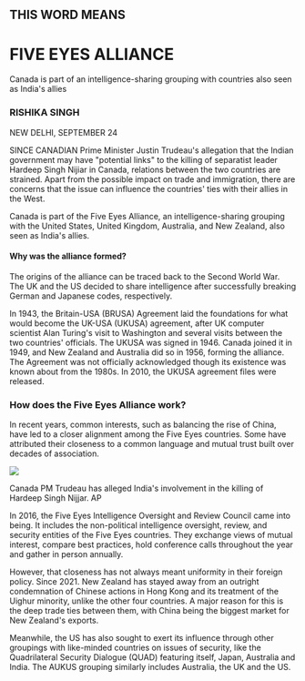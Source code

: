 ## THIS WORD MEANS

# FIVE EYES ALLIANCE

Canada is part of an intelligence-sharing grouping with countries also seen as India's allies

### RISHIKA SINGH

NEW DELHI, SEPTEMBER 24

SINCE CANADIAN Prime Minister Justin Trudeau's allegation that the Indian government may have "potential links" to the killing of separatist leader Hardeep Singh Nijiar in Canada, relations between the two countries are strained. Apart from the possible impact on trade and immigration, there are concerns that the issue can influence the countries' ties with their allies in the West.

Canada is part of the Five Eyes Alliance, an intelligence-sharing grouping with the United States, United Kingdom, Australia, and New Zealand, also seen as India's allies.

#### Why was the alliance formed?

The origins of the alliance can be traced back to the Second World War. The UK and the US decided to share intelligence after successfully breaking German and Japanese codes, respectively.

In 1943, the Britain-USA (BRUSA) Agreement laid the foundations for what would become the UK-USA (UKUSA) agreement, after UK computer scientist Alan Turing's visit to Washington and several visits between the two countries' officials. The UKUSA was signed in 1946. Canada joined it in 1949, and New Zealand and Australia did so in 1956, forming the alliance. The Agreement was not officially acknowledged though its existence was known about from the 1980s. In 2010, the UKUSA agreement files were released.

### **How does the Five Eyes Alliance** work?

In recent years, common interests, such as balancing the rise of China, have led to a closer alignment among the Five Eyes countries. Some have attributed their closeness to a common language and mutual trust built over decades of association.

![](_page_0_Picture_12.jpeg)

Canada PM Trudeau has alleged India's involvement in the killing of Hardeep Singh Nijjar. AP

In 2016, the Five Eyes Intelligence Oversight and Review Council came into being. It includes the non-political intelligence oversight, review, and security entities of the Five Eyes countries. They exchange views of mutual interest, compare best practices, hold conference calls throughout the year and gather in person annually.

However, that closeness has not always meant uniformity in their foreign policy. Since 2021. New Zealand has stayed away from an outright condemnation of Chinese actions in Hong Kong and its treatment of the Uighur minority, unlike the other four countries. A major reason for this is the deep trade ties between them, with China being the biggest market for New Zealand's exports.

Meanwhile, the US has also sought to exert its influence through other groupings with like-minded countries on issues of security, like the Quadrilateral Security Dialogue (QUAD) featuring itself, Japan, Australia and India. The AUKUS grouping similarly includes Australia, the UK and the US.
